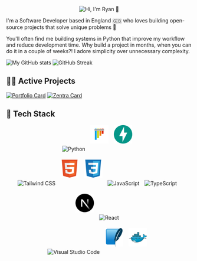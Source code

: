 <p align="center">
  <img src="banner.gif" alt="Hi, I'm Ryan 👋">
</p>


I'm a Software Developer based in England :gb: who loves building open-source projects that solve unique problems 🤟

You'll often find me building systems in Python that improve my workflow and reduce development time. Why build a project in months, when you can do it in a couple of weeks?! I adore simplicity over unnecessary complexity.

![My GitHub stats](https://github-readme-stats.vercel.app/api?username=Achronus&show_icons=true&theme=dracula&hide=contribs&rank_icon=github&hide_border=true&line_height=30) 
![GitHub Streak](https://github-readme-streak-stats.herokuapp.com/?user=Achronus&theme=dracula&hide_border=true)

## 🏃‍♂️ Active Projects

[![Portfolio Card](https://github-readme-stats.vercel.app/api/pin/?username=Achronus&repo=achronus.dev&hide_border=true&bg_color=0D1117&text_color=8d96a0&title_color=4493f8)](https://github.com/Achronus/Zentra) [![Zentra Card](https://github-readme-stats.vercel.app/api/pin/?username=Achronus&repo=Zentra&hide_border=true&bg_color=0D1117&text_color=8d96a0&title_color=4493f8)](https://github.com/Achronus/Zentra)


## 🚀 Tech Stack

<div align="center">
	<img width="50" src="https://user-images.githubusercontent.com/25181517/183423507-c056a6f9-1ba8-4312-a350-19bcbc5a8697.png" alt="Python" title="Python" style="padding-right: 10px; padding-bottom: 20px;" />
    <img width="50" src="icons/pytest.svg" alt="Pytest" title="pytest" style="padding-right: 10px; padding-bottom: 20px;" />
    <img width="50" src="icons/fastapi.svg" alt="fastapi" title="FastAPI" style="padding-right: 10px; padding-bottom: 20px;" />
</div>

<div align="center">
	<img width="50" src="https://user-images.githubusercontent.com/25181517/202896760-337261ed-ee92-4979-84c4-d4b829c7355d.png" alt="Tailwind CSS" title="Tailwind CSS" style="padding-right: 10px; padding-bottom: 20px;" />
	<img width="50" src="icons/html.svg" alt="HTML" title="HTML" style="padding-right: 10px; padding-bottom: 20px;" />
	<img width="50" src="icons/css.svg" alt="CSS" title="CSS" style="padding-right: 10px; padding-bottom: 20px;" />
	<img width="50" src="https://user-images.githubusercontent.com/25181517/117447155-6a868a00-af3d-11eb-9cfe-245df15c9f3f.png" alt="JavaScript" title="JavaScript" style="padding-right: 10px; padding-bottom: 20px;" />
	<img width="50" src="https://user-images.githubusercontent.com/25181517/183890598-19a0ac2d-e88a-4005-a8df-1ee36782fde1.png" alt="TypeScript" title="TypeScript" style="padding-right: 10px; padding-bottom: 20px;" />
	<img width="50" src="icons/nextjs.svg" alt="Next.js" title="Next.js" style="padding-right: 10px; padding-bottom: 20px;" />
	<img width="50" src="https://user-images.githubusercontent.com/25181517/183897015-94a058a6-b86e-4e42-a37f-bf92061753e5.png" alt="React" title="React" style="padding-right: 10px; padding-bottom: 20px;" />
</div>

<div align="center">
	<img width="50" src="https://user-images.githubusercontent.com/25181517/192108891-d86b6220-e232-423a-bf5f-90903e6887c3.png" alt="Visual Studio Code" title="Visual Studio Code" style="padding-right: 10px; padding-bottom: 20px;" />
    <img width="50" src="icons/sqlite.svg" alt="SQLite" title="SQLite" style="padding-right: 10px; padding-bottom: 20px;" />
    <img width="50" src="icons/docker.svg" alt="Docker" title="Docker" style="padding-right: 10px; padding-bottom: 20px;" />
</div>